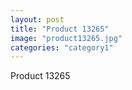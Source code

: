 ```yaml
---
layout: post
title: "Product 13265"
image: "product13265.jpg"
categories: "category1"
---
```

Product 13265
